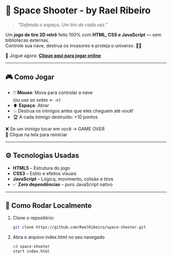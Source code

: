 # 🌌 Space Shooter - by Rael Ribeiro

> *"Defenda o espaço. Um tiro de cada vez."*

Um **jogo de tiro 2D retrô** feito 100% com **HTML, CSS e JavaScript** — sem bibliotecas externas.  
Controle sua nave, destrua os invasores e proteja o universo. 🚀👾

🎯 Jogue agora: **[Clique aqui para jogar online](https://raelribeiro.github.io/space-shooter/)**

---

## 🎮 Como Jogar

- 🖱️ **Mouse**: Mova para controlar a nave  
  *(ou use as setas ← →)*
- ⬆️ **Espaço**: Atirar
- 💥 Destrua os inimigos antes que eles cheguem até você!
- 🏆 A cada inimigo destruído: +10 pontos

❌ Se um inimigo tocar em você → GAME OVER  
🔁 Clique na tela para reiniciar

---

## ⚙️ Tecnologias Usadas

- **HTML5** – Estrutura do jogo
- **CSS3** – Estilo e efeitos visuais
- **JavaScript** – Lógica, movimento, colisão e tiros
- ✅ **Zero dependências** – puro JavaScript nativo

---

## 🔧 Como Rodar Localmente

1. Clone o repositório:
   ```bash
   git clone https://github.com/RaelRibeiro/space-shooter.git
   ```
2. Abra o arquivo index.html no seu navegado
   ```bash
   cd space-shooter
   start index.html
   ```
